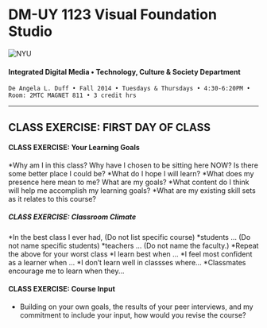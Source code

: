# DM-UY 1123 Visual Foundation Studio

![NYU](http://ws2.polishedsolid.com/de/nyu_soe_logo.png)
#### Integrated Digital Media • Technology, Culture & Society Department

    De Angela L. Duff • Fall 2014 • Tuesdays & Thursdays • 4:30-6:20PM • Room: 2MTC MAGNET 811 • 3 credit hrs

---

## CLASS EXERCISE: FIRST DAY OF CLASS

#### CLASS EXERCISE: Your Learning Goals
*Why am I in this class? Why have I chosen to be sitting here NOW? Is there some better place I could be? 
*What do I hope I will learn? 
*What does my presence here mean to me? What are my goals?
*What content do I think will help me accomplish my learning goals?
*What are my existing skill sets as it relates to this course?
 

##### CLASS EXERCISE: Classroom Climate
*In the best class I ever had, (Do not list specific course)
  *students ... (Do not name specific students)
  *teachers ... (Do not name the faculty.)
*Repeat the above for your worst class
  *I learn best when ...
  *I feel most confident as a learner when ...
  *I don’t learn well in classses where...
*Classmates encourage me to learn when they... 


#### CLASS EXERCISE: Course Input
* Building on your own goals, the results of your peer interviews, and my commitment to include your input, how would you revise the course?

